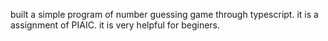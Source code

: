 built a simple program of number guessing game through typescript. it is a assignment of PIAIC.
it is very helpful for beginers. 

